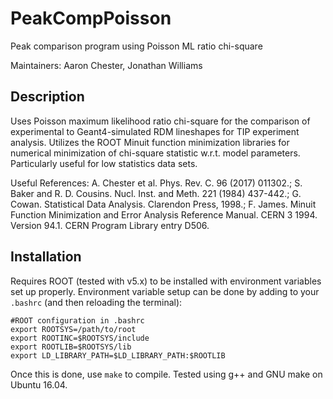 # PeakCompPoisson

Peak comparison program using Poisson ML ratio chi-square

Maintainers: Aaron Chester, Jonathan Williams

## Description

Uses Poisson maximum likelihood ratio chi-square for the comparison of experimental to Geant4-simulated RDM lineshapes for TIP experiment analysis. Utilizes the ROOT Minuit function minimization libraries for numerical minimization of chi-square statistic w.r.t. model parameters. Particularly useful for low statistics data sets.

Useful References: A. Chester et al. Phys. Rev. C. 96 (2017) 011302.; S. Baker and R. D. Cousins. Nucl. Inst. and Meth. 221 (1984) 437-442.; G. Cowan. Statistical Data Analysis. Clarendon Press, 1998.; F. James. Minuit Function Minimization and Error Analysis Reference Manual. CERN 3 1994. Version 94.1. CERN Program Library entry D506.

## Installation

Requires ROOT (tested with v5.x) to be installed with environment variables set up properly.  Environment variable setup can be done by adding to your `.bashrc` (and then reloading the terminal):

```
#ROOT configuration in .bashrc
export ROOTSYS=/path/to/root
export ROOTINC=$ROOTSYS/include
export ROOTLIB=$ROOTSYS/lib
export LD_LIBRARY_PATH=$LD_LIBRARY_PATH:$ROOTLIB
```

Once this is done, use `make` to compile.  Tested using g++ and GNU make on Ubuntu 16.04.
